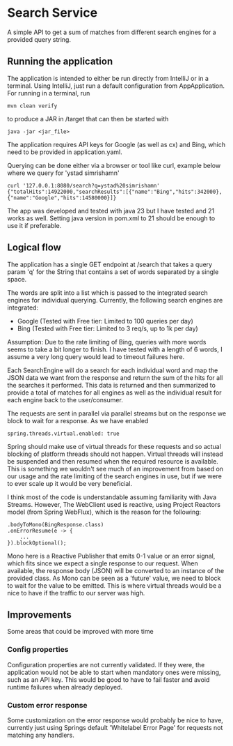 # Search Service

A simple API to get a sum of matches from different search engines for a provided query string.

## Running the application

The application is intended to either be run directly from IntelliJ or in a terminal.
Using IntelliJ, just run a default configuration from AppApplication.
For running in a terminal, run

    mvn clean verify 

to produce a JAR in /target that can then be started with 

    java -jar <jar_file>

The application requires API keys for Google (as well as cx) and Bing, which need to be provided in application.yaml.

Querying can be done either via a browser or tool like curl, example below where we query for 'ystad simrishamn'

    curl '127.0.0.1:8080/search?q=ystad%20simrishamn'
    {"totalHits":14922000,"searchResults":[{"name":"Bing","hits":342000},{"name":"Google","hits":14580000}]}

The app was developed and tested with java 23 but I have tested and 21 works as well.
Setting java version in pom.xml to 21 should be enough to use it if preferable.

## Logical flow

The application has a single GET endpoint at /search that takes a query
param 'q' for the String that contains a set of words separated by a single space.

The words are split into a list which is passed to the integrated
search engines for individual querying. Currently, the following search engines are integrated:
 - Google (Tested with Free tier: Limited to 100 queries per day)
 - Bing (Tested with Free tier: Limited to 3 req/s, up to 1k per day)

Assumption: Due to the rate limiting of Bing, queries with more words seems to take a bit longer to finish.
I have tested with a length of 6 words, I assume a very long query would lead to timeout failures here.

Each SearchEngine will do a search for each individual word and map the JSON data we want from the response and return 
the sum of the hits for all the searches it performed. This data is returned and then summarized to provide a total of matches
for all engines as well as the individual result for each engine back to the user/consumer.

The requests are sent in parallel via parallel streams but on the response we block to wait for a response.
As we have enabled 

    spring.threads.virtual.enabled: true

Spring should make use of virtual threads for these requests and so actual blocking of platform threads should not happen.
Virtual threads will instead be suspended and then resumed when the required resource is available. 
This is something we wouldn't see much of an improvement from based on our usage and the rate limiting of the search
engines in use, but if we were to ever scale up it would be very beneficial.

I think most of the code is understandable assuming familiarity with Java Streams. However, The WebClient used
is reactive, using Project Reactors model (from Spring WebFlux), which is the reason for the following:

    .bodyToMono(BingResponse.class)
    .onErrorResume(e -> {
        ...
    }).blockOptional();

Mono here is a Reactive Publisher that emits 0-1 value or an error signal, which fits since we expect a single 
response to our request. When available, the response body (JSON) will be converted to an instance of the provided class.
As Mono can be seen as a 'future' value, we need to block to wait for the value to be emitted. 
This is where virtual threads would be a nice to have if the traffic to our server was high.

## Improvements

Some areas that could be improved with more time

### Config properties
Configuration properties are not currently validated. If they were, the application
would not be able to start when mandatory ones were missing, such as an API key. 
This would be good to have to fail faster and avoid runtime failures when already deployed.

### Custom error response
Some customization on the error response would probably be nice to have, currently just using
Springs default 'Whitelabel Error Page' for requests not matching any handlers.